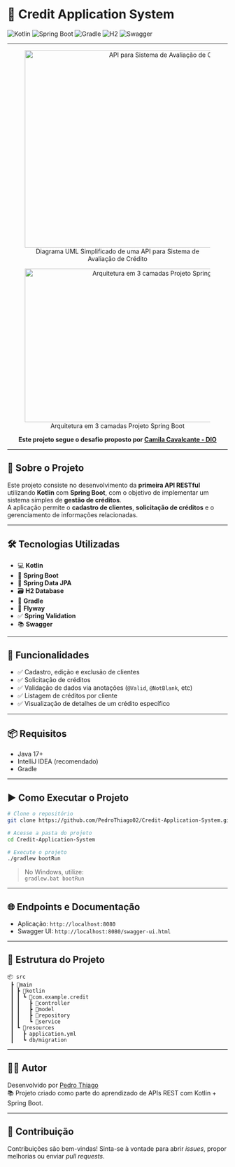 # 🚀 Credit Application System

![Kotlin](https://img.shields.io/badge/Kotlin-0095D5?style=for-the-badge&logo=kotlin&logoColor=white)
![Spring Boot](https://img.shields.io/badge/Spring_Boot-6DB33F?style=for-the-badge&logo=spring-boot&logoColor=white)
![Gradle](https://img.shields.io/badge/Gradle-02303A?style=for-the-badge&logo=gradle&logoColor=white)
![H2](https://img.shields.io/badge/H2-0066A1?style=for-the-badge&logo=h2&logoColor=white)
![Swagger](https://img.shields.io/badge/Swagger-85EA2D?style=for-the-badge&logo=swagger&logoColor=black)

---

<figure>
<p align="center">
  <img src="https://i.imgur.com/7phya16.png" height="450" width="650" alt="API para Sistema de Avaliação de Créditos"/><br>
  Diagrama UML Simplificado de uma API para Sistema de Avaliação de Crédito
</p>
</figure>
<figure>
<p align="center">
  <img src="https://i.imgur.com/1Ea5PH3.png" height="350" width="600" alt="Arquitetura em 3 camadas Projeto Spring Boot"/><br>
  Arquitetura em 3 camadas Projeto Spring Boot
</p>
</figure>
<p align="center">
  <b>Este projeto segue o desafio proposto por <a href="https://gist.github.com/cami-la/560b455b901778391abd2c9edea81286">Camila Cavalcante - DIO</a></b>
</p>

---

## 📘 Sobre o Projeto

Este projeto consiste no desenvolvimento da **primeira API RESTful** utilizando **Kotlin** com **Spring Boot**, com o objetivo de implementar um sistema simples de **gestão de créditos**.  
A aplicação permite o **cadastro de clientes**, **solicitação de créditos** e o gerenciamento de informações relacionadas.

---

## 🛠️ Tecnologias Utilizadas

- 💻 **Kotlin**
- 🌱 **Spring Boot**
- 📄 **Spring Data JPA**
- 🗃️ **H2 Database**
- 🐘 **Gradle**
- 🛫 **Flyway**
- ✅ **Spring Validation**
- 📚 **Swagger**

---

## 🎯 Funcionalidades

- ✅ Cadastro, edição e exclusão de clientes
- ✅ Solicitação de créditos
- ✅ Validação de dados via anotações (`@Valid`, `@NotBlank`, etc)
- ✅ Listagem de créditos por cliente
- ✅ Visualização de detalhes de um crédito específico

---

## 📦 Requisitos

- Java 17+
- IntelliJ IDEA (recomendado)
- Gradle

---

## ▶️ Como Executar o Projeto

```bash
# Clone o repositório
git clone https://github.com/PedroThiago02/Credit-Application-System.git

# Acesse a pasta do projeto
cd Credit-Application-System

# Execute o projeto
./gradlew bootRun
```

> No Windows, utilize:  
> `gradlew.bat bootRun`

---

## 🌐 Endpoints e Documentação

- Aplicação: `http://localhost:8080`
- Swagger UI: `http://localhost:8080/swagger-ui.html`

---

## 📁 Estrutura do Projeto

```
📦 src
 ┣ 📂main
 ┃ ┣ 📂kotlin
 ┃ ┃ ┗ 📂com.example.credit
 ┃ ┃   ┣ 📂controller
 ┃ ┃   ┣ 📂model
 ┃ ┃   ┣ 📂repository
 ┃ ┃   ┗ 📂service
 ┃ ┗ 📂resources
 ┃   ┣ application.yml
 ┃   ┗ db/migration
```

---

## 👨‍💻 Autor

Desenvolvido por [Pedro Thiago](https://github.com/PedroThiago02)  
📚 Projeto criado como parte do aprendizado de APIs REST com Kotlin + Spring Boot.

---

## 🌟 Contribuição

Contribuições são bem-vindas! Sinta-se à vontade para abrir _issues_, propor melhorias ou enviar _pull requests_.
